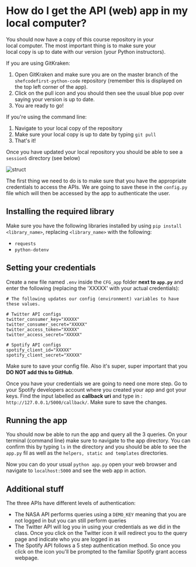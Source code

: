 # How do I get the API \(web\) app in my local computer?

You should now have a copy of this course repository in your  
local computer. The most important thing is to make sure your  
local copy is up to date with our version \(your Python instructors\).

If you are using GitKraken:  
1. Open GitKraken and make sure you are on the master branch of the `shefcodefirst-python-code`
repository (remember this is displayed on the top left corner of the app).
2. Click on the pull icon and you should then see the usual blue pop over saying your version is up to date.  
3. You are ready to go!

If you're using the command line:  
1. Navigate to your local copy of the repository  
2. Make sure your local copy is up to date by typing `git pull`  
3. That's it!

Once you have updated your local repository you should be able to see a `session5` directory \(see below\)

  
![struct](../assets/session5_struct.png)

The first thing we need to do is to make sure that you have the appropriate credentials to access the APIs. We are going to save these in the `config.py` file which will then be accessed by the app to authenticate the user.

## Installing the required library
Make sure you have the following libraries installed by using `pip install <library_name>`, replacing
`<library_name>` with the following:
- `requests`
- `python-dotenv`

## Setting your credentials
Create a new file named `.env` inside the `CFG_app` folder **next to `app.py`** and enter
the following (replacing the 'XXXXX' with your actual credentials):
```
# The following updates our config (environment) variables to have these values.

# Twitter API configs
twitter_consumer_key="XXXXX"
twitter_consumer_secret="XXXXX"
twitter_access_token="XXXXX"
twitter_access_secret="XXXXX"

# Spotify API configs
spotify_client_id="XXXXX"
spotify_client_secret="XXXXX"
```

Make sure to save your config file. Also it's super, super important that you **DO NOT add this to GitHub**.

Once you have your credentials we are going to need one more step. Go to your Spotify developers account where you created your app and got your keys. Find the input labelled as **callback uri** and type in : `http://127.0.0.1/5000/callback/`. Make sure to save the changes.

## Running the app

You should now be able to run the app and query all the 3 queries. On your terminal \(command line\) make sure to navigate to the app directory. You can confirm this by typing `ls` in the directory and you should be able to see the `app.py` fil as well as the `helpers, static and templates` directories.

Now you can do your usual `python app.py` open your web browser and navigate to `localhost:5000` and see the web app in action.

## Additional stuff

The three APIs have different levels of authentication:

* The NASA API performs queries using a `DEMO_KEY` meaning that you are not logged in but you can still perform queries
* The Twitter API will log you in using your credentials as we did in the class. Once you click on the Twitter icon it will redirect you to the query page and indicate who you are logged in as
* The Spotify API follows a 5 step authentication method. So once you click on the icon you'll be prompted to the familiar Spotify grant access webpage.
